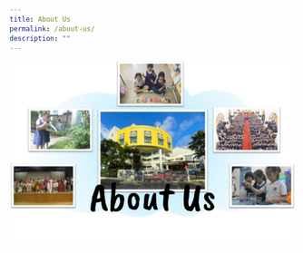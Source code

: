 ```yaml
---
title: About Us
permalink: /about-us/
description: ""
---
```

<p align="center"><img src="/images/2023/aboutus_edited2.jpg"></p>